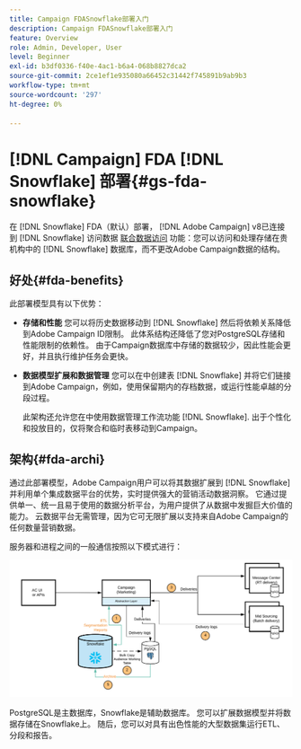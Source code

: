 ```yaml
---
title: Campaign FDASnowflake部署入门
description: Campaign FDASnowflake部署入门
feature: Overview
role: Admin, Developer, User
level: Beginner
exl-id: b3df0336-f40e-4ac1-b6a4-068b8827dca2
source-git-commit: 2ce1ef1e935080a66452c31442f745891b9ab9b3
workflow-type: tm+mt
source-wordcount: '297'
ht-degree: 0%

---
```


# [!DNL Campaign] FDA [!DNL Snowflake] 部署{#gs-fda-snowflake}

在 [!DNL Snowflake] FDA（默认）部署， [!DNL Adobe Campaign] v8已连接到 [!DNL Snowflake] 访问数据 [联合数据访问](../connect/fda.md) 功能：您可以访问和处理存储在贵机构中的 [!DNL Snowflake] 数据库，而不更改Adobe Campaign数据的结构。

## 好处{#fda-benefits}

此部署模型具有以下优势：

* **存储和性能**
您可以将历史数据移动到 [!DNL Snowflake] 然后将依赖关系降低到Adobe Campaign ID限制。 此体系结构还降低了您对PostgreSQL存储和性能限制的依赖性。 由于Campaign数据库中存储的数据较少，因此性能会更好，并且执行维护任务会更快。

* **数据模型扩展和数据管理**
您可以在中创建表 [!DNL Snowflake] 并将它们链接到Adobe Campaign，例如，使用保留期内的存档数据，或运行性能卓越的分段过程。

   此架构还允许您在中使用数据管理工作流功能 [!DNL Snowflake]. 出于个性化和投放目的，仅将聚合和临时表移动到Campaign。


## 架构{#fda-archi}

通过此部署模型，Adobe Campaign用户可以将其数据扩展到 [!DNL Snowflake] 并利用单个集成数据平台的优势，实时提供强大的营销活动数据洞察。 它通过提供单一、统一且易于使用的数据分析平台，为用户提供了从数据中发掘巨大价值的能力。 云数据平台无需管理，因为它可无限扩展以支持来自Adobe Campaign的任何数量营销数据。

服务器和进程之间的一般通信按照以下模式进行：

![](assets/fda-architecture.png)

PostgreSQL是主数据库，Snowflake是辅助数据库。 您可以扩展数据模型并将数据存储在Snowflake上。 随后，您可以对具有出色性能的大型数据集运行ETL、分段和报告。
